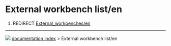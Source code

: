 # External workbench list/en
1.  REDIRECT [External_workbenches/en](External_workbenches/en.md)



---
![](images/Button_right.svg) [documentation index](../README.md) > External workbench list/en
